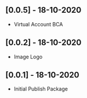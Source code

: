 ## [0.0.5] - 18-10-2020
* Virtual Account BCA
## [0.0.2] - 18-10-2020
* Image Logo
## [0.0.1] - 18-10-2020
* Initial Publish Package
